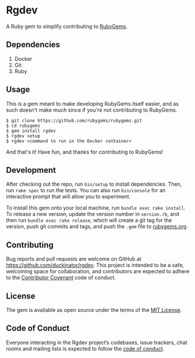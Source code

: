 # Rgdev

A Ruby gem to simplify contributing to [RubyGems](https://github.com/rubygems/rubygems).

## Dependencies

1. Docker
2. Git
3. Ruby

## Usage

This is a gem meant to make developing RubyGems itself easier, and as such
doesn't make much since if you're not contributing to RubyGems.

    $ git clone https://github.com/rubygems/rubygems.git
    $ cd rubygems
    $ gem install rgdev
    $ rgdev setup
    $ rgdev <command to run in the Docker container>

And that's it! Have fun, and thanks for contributing to RubyGems!

## Development

After checking out the repo, run `bin/setup` to install dependencies. Then, run `rake spec` to run the tests. You can also run `bin/console` for an interactive prompt that will allow you to experiment.

To install this gem onto your local machine, run `bundle exec rake install`. To release a new version, update the version number in `version.rb`, and then run `bundle exec rake release`, which will create a git tag for the version, push git commits and tags, and push the `.gem` file to [rubygems.org](https://rubygems.org).

## Contributing

Bug reports and pull requests are welcome on GitHub at https://github.com/duckinator/rgdev. This project is intended to be a safe, welcoming space for collaboration, and contributors are expected to adhere to the [Contributor Covenant](http://contributor-covenant.org) code of conduct.

## License

The gem is available as open source under the terms of the [MIT License](https://opensource.org/licenses/MIT).

## Code of Conduct

Everyone interacting in the Rgdev project’s codebases, issue trackers, chat rooms and mailing lists is expected to follow the [code of conduct](https://github.com/duckinator/rgdev/blob/master/CODE_OF_CONDUCT.md).
